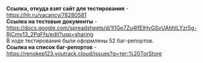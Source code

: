 <br> **Ссылка, откуда взят сайт для тестирования** - https://hh.ru/vacancy/78280581
<br> **Ссылка на тестовые документы** - https://docs.google.com/spreadsheets/d/1l1Ge7Zu4lfEIHyGSvUAhhlLYzr5g-RjCmv13_2PqFfs/edit?usp=sharing
<br>В ходе тестирования были оформлены 52 баг-репортов.
<br> **Ссылка на список баг-репортов** - https://renokep123.youtrack.cloud/issues?q=тег:%20TorStore
